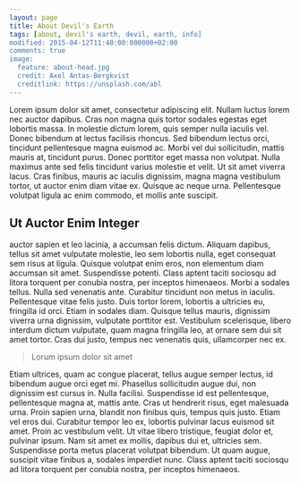 ```yaml
---
layout: page
title: About Devil's Earth
tags: [about, devil's earth, devil, earth, info]
modified: 2015-04-12T11:40:00:000000+02:00
comments: true
image:
  feature: about-head.jpg
  credit: Axel Antas-Bergkvist
  creditlink: https://unsplash.com/abl
---
```


Lorem ipsum dolor sit amet, consectetur adipiscing elit. Nullam luctus lorem
nec auctor dapibus. Cras non magna quis tortor sodales egestas eget lobortis
massa. In molestie dictum lorem, quis semper nulla iaculis vel. Donec bibendum
at lectus facilisis rhoncus. Sed bibendum lectus orci, tincidunt pellentesque
magna euismod ac. Morbi vel dui sollicitudin, mattis mauris at, tincidunt
purus. Donec porttitor eget massa non volutpat. Nulla maximus ante sed felis
tincidunt varius molestie et velit. Ut sit amet viverra lacus. Cras finibus,
mauris ac iaculis dignissim, magna magna vestibulum tortor, ut auctor enim diam
vitae ex. Quisque ac neque urna. Pellentesque volutpat ligula ac enim commodo,
et mollis ante suscipit.

## Ut Auctor Enim Integer 

auctor sapien et leo lacinia, a accumsan felis dictum. Aliquam dapibus, tellus
sit amet vulputate molestie, leo sem lobortis nulla, eget consequat sem risus
at ligula. Quisque volutpat enim eros, non elementum diam accumsan sit amet.
Suspendisse potenti. Class aptent taciti sociosqu ad litora torquent per
conubia nostra, per inceptos himenaeos. Morbi a sodales tellus. Nulla sed
venenatis ante. Curabitur tincidunt non metus in iaculis. Pellentesque vitae
felis justo. Duis tortor lorem, lobortis a ultricies eu, fringilla id orci.
Etiam in sodales diam. Quisque tellus mauris, dignissim viverra urna dignissim,
vulputate porttitor est. Vestibulum scelerisque, libero interdum dictum
vulputate, quam magna fringilla leo, at ornare sem dui sit amet tortor. Cras
dui justo, tempus nec venenatis quis, ullamcorper nec ex.

> Lorum ipsum dolor sit amet

Etiam ultrices, quam ac congue placerat, tellus augue semper lectus, id
bibendum augue orci eget mi. Phasellus sollicitudin augue dui, non dignissim
est cursus in. Nulla facilisi. Suspendisse id est pellentesque, pellentesque
magna at, mattis ante. Cras ut hendrerit risus, eget malesuada urna. Proin
sapien urna, blandit non finibus quis, tempus quis justo. Etiam vel eros dui.
Curabitur tempor leo ex, lobortis pulvinar lacus euismod sit amet. Proin ac
vestibulum velit. Ut vitae libero tristique, feugiat dolor et, pulvinar ipsum.
Nam sit amet ex mollis, dapibus dui et, ultricies sem. Suspendisse porta metus
placerat volutpat bibendum. Ut quam augue, suscipit vitae finibus a, sodales
imperdiet nunc. Class aptent taciti sociosqu ad litora torquent per conubia
nostra, per inceptos himenaeos.
